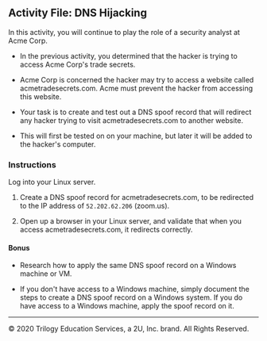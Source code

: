 ## Activity File: DNS Hijacking

In this activity, you will continue to play the role of a security analyst at Acme Corp.

- In the previous activity, you determined that the hacker is trying to access Acme Corp's trade secrets.

- Acme Corp is concerned the hacker may try to access a website called acmetradesecrets.com. Acme must prevent the hacker from accessing this website.

- Your task is to create and test out a DNS spoof record that will redirect any hacker trying to visit acmetradesecrets.com to another website.

- This will first be tested on on your machine, but later it will be added to the hacker's computer.

### Instructions

Log into your Linux server.

1. Create a DNS spoof record for acmetradesecrets.com, to be redirected to the IP address of `52.202.62.206` (zoom.us). 

2. Open up a browser in your Linux server, and validate that when you access acmetradesecrets.com, it redirects correctly.

#### Bonus

- Research how to apply the same DNS spoof record on a Windows machine or VM.

- If you don't have access to a Windows machine, simply document the steps to create a DNS spoof record on a Windows system. If you do have access to a Windows machine, apply the spoof record on it.   

---
© 2020 Trilogy Education Services, a 2U, Inc. brand. All Rights Reserved.
